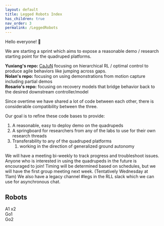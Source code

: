 ```yaml
---
layout: default
title: Legged Robots Index
has_children: true
nav_order: 3
permalink: /LeggedRobots
---
```


Hello everyone! :wave:

We are starting a sprint which aims to expose a reasonable demo / research starting point for the quadruped platforms.

**Yuxiang's repo:** [CaJuN](https://yxyang.github.io/cajun/) focusing on hierarchical RL / optimal control to produce agile behaviors like jumping across gaps. \
**Nolan's repo:** focusing on using demonstrations from motion capture including partial demos \
**Rosario's repo:** focusing on recovery models that bridge behavior back to the desired downstream controller/model

Since overtime we have shared a lot of code between each other, there is considerable compatibility between the three.

Our goal is to refine these code bases to provide:
1. A reasonable, easy to deploy demo on the quadrupeds
2. A springboard for researchers from any of the labs to use for their own research threads
3. Transferability to any of the quadruped platforms
	1. working in the direction of generalized ground autonomy

We will have a meeting bi-weekly to track progress and troubleshoot issues. Anyone who is interested in using the quadrupeds in the future is encouraged to join! Timing will be determined based on schedules, but we will have the first group meeting next week. (Tentatively Wednesday at 11am)
We also have a legacy channel #legs in the RLL slack which we can use for asynchronous chat.

## Robots
A1 x2 \
Go1 \
Go2
